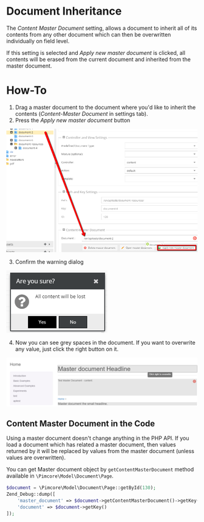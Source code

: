 # Document Inheritance 

The *Content Master Document* setting, allows a document to inherit all of its contents from any other document which can 
then be overwritten individually on field level. 

If this setting is selected and *Apply new master document* is clicked, all contents will be erased from the current 
document and inherited from the master document. 

# How-To

1. Drag a master document to the document where you'd like to inherit the contents (*Content-Master Document* in settings tab).
2. Press the *Apply new master document* button

![Apply master document](../img/master_document_1step.png)

3. Confirm the warning dialog 

![Confirm master document changes](../img/master_document_2step.png)

4. Now you can see grey spaces in the document. 
If you want to overwrite any value, just click the right button on it.
 
![Master document - the editmode preview](../img/master_document_3step.png)

## Content Master Document in the Code

Using a master document doesn't change anything in the PHP API. If you load a document which has related a master document, 
then values returned by it will be replaced by values from the master document (unless values are overwritten).

You can get Master document object by `getContentMasterDocument` method available in `\Pimcore\Model\Document\Page`.

```php
$document = \Pimcore\Model\Document\Page::getById(130);
Zend_Debug::dump([
    'master_document' => $document->getContentMasterDocument()->getKey(),
    'document' => $document->getKey()
]);
```
